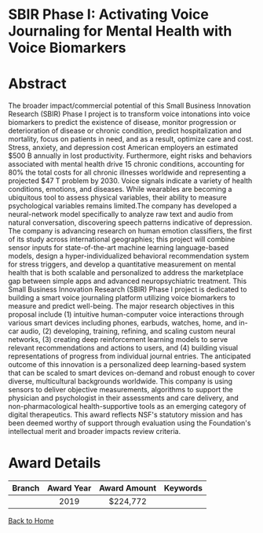 
SBIR Phase I: Activating Voice Journaling for Mental Health with Voice Biomarkers
=================================================================================

# Abstract


The broader impact/commercial potential of this Small Business Innovation Research (SBIR) Phase I project is to transform voice intonations into voice biomarkers to predict the existence of disease, monitor progression or deterioration of disease or chronic condition, predict hospitalization and mortality, focus on patients in need, and as a result, optimize care and cost. Stress, anxiety, and depression cost American employers an estimated $500 B annually in lost productivity. Furthermore, eight risks and behaviors associated with mental health drive 15 chronic conditions, accounting for 80% the total costs for all chronic illnesses worldwide and representing a projected $47 T problem by 2030. Voice signals indicate a variety of health conditions, emotions, and diseases. While wearables are becoming a ubiquitous tool to assess physical variables, their ability to measure psychological variables remains limited.The company has developed a neural-network model specifically to analyze raw text and audio from natural conversation, discovering speech patterns indicative of depression. The company is advancing research on human emotion classifiers, the first of its study across international geographies; this project will combine sensor inputs for state-of-the-art machine learning language-based models, design a hyper-individualized behavioral recommendation system for stress triggers, and develop a quantitative measurement on mental health that is both scalable and personalized to address the marketplace gap between simple apps and advanced neuropsychiatric treatment. This Small Business Innovation Research (SBIR) Phase I project is dedicated to building a smart voice journaling platform utilizing voice biomarkers to measure and predict well-being. The major research objectives in this proposal include (1) intuitive human-computer voice interactions through various smart devices including phones, earbuds, watches, home, and in-car audio, (2) developing, training, refining, and scaling custom neural networks, (3) creating deep reinforcement learning models to serve relevant recommendations and actions to users, and (4) building visual representations of progress from individual journal entries. The anticipated outcome of this innovation is a personalized deep learning-based system that can be scaled to smart devices on-demand and robust enough to cover diverse, multicultural backgrounds worldwide. This company is using sensors to deliver objective measurements, algorithms to support the physician and psychologist in their assessments and care delivery, and non-pharmacological health-supportive tools as an emerging category of digital therapeutics. This award reflects NSF's statutory mission and has been deemed worthy of support through evaluation using the Foundation's intellectual merit and broader impacts review criteria.  

# Award Details

|Branch|Award Year|Award Amount|Keywords|
| :---: | :---: | :---: | :---: |
||2019|$224,772||
  
  


[Back to Home](https://github.com/chrischow/dod_sbir_awards#553)